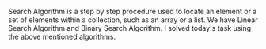 Search Algorithm is a step by step procedure used to locate an element or a set of elements within a collection, such as an array or a list.
We have Linear Search Algorithm and Binary Search Algorithm.
I solved today's task using the above mentioned algorithms. 